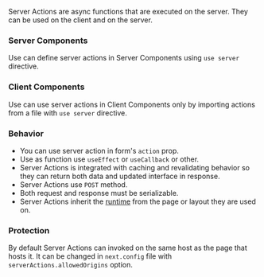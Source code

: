 Server Actions are async functions that are executed on the server. They can be used on the client and on the server.

### Server Components

Use can define server actions in Server Components using `use server` directive.

### Client Components

Use can use server actions in Client Components only by importing actions from a file with `use server` directive.

### Behavior

- You can use server action in form's `action` prop.
- Use as function use `useEffect` or `useCallback` or other.
- Server Actions is integrated with caching and revalidating behavior so they can return both data and updated interface in response.
- Server Actions use `POST` method.
- Both request and response must be serializable.
- Server Actions inherit the [runtime](https://nextjs.org/docs/app/building-your-application/rendering/edge-and-nodejs-runtimes) from the page or layout they are used on.

### Protection

By default Server Actions can invoked on the same host as the page that hosts it. It can be changed in `next.config` file with `serverActions.allowedOrigins` option.